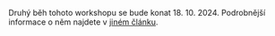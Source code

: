 <!-- dcterms:title = Zvu vás na IoT workshop pro .NET programátory -->
<!-- dcterms:abstract = IoT hype je za námi a je tedy čas se jím začít seriózně zabývat. Připravil jsem pro vás workshop o programování mikrokontrolerů, ale hlavně o tom, jak je využít v běžné praxi a propojit je s "velkými" .NET aplikacemi. -->
<!-- dcterms:creator = Michal Altair Valášek -->
<!-- x4w:pictureUrl = /perex-pictures/20240604-iot-workshop.jpg -->
<!-- x4w:coverUrl = /cover-pictures/20240604-iot-workshop.jpg -->
<!-- x4w:pictureWidth = 150 -->
<!-- x4w:pictureHeight = 150 -->
<!-- x4w:category = IT -->
<!-- x4w:category = Akce a události -->
<!-- x4w:category = Bastlení -->
<!-- dcterms:date = 2024-06-04 -->

Druhý běh tohoto workshopu se bude konat 18. 10. 2024. Podrobnější informace o něm najdete v [jiném článku](https://www.altair.blog/2024/10/iot-workshop).
